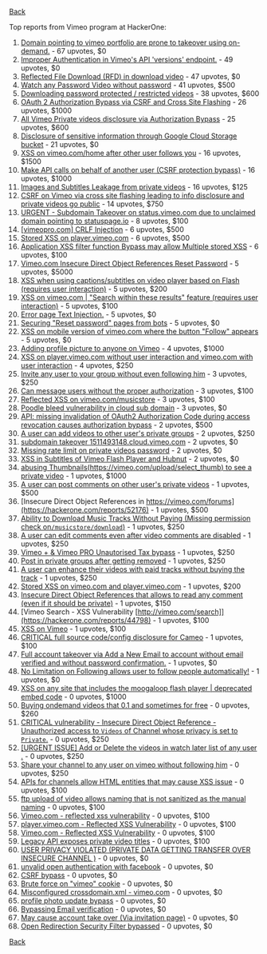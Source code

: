 [Back](../README.md)

Top reports from Vimeo program at HackerOne:

1. [Domain pointing to vimeo portfolio are prone to takeover using on-demand.](https://hackerone.com/reports/387307) - 67 upvotes, $0
2. [Improper Authentication in Vimeo's API 'versions' endpoint.](https://hackerone.com/reports/328724) - 49 upvotes, $0
3. [Reflected File Download (RFD) in download video](https://hackerone.com/reports/378941) - 47 upvotes, $0
4. [Watch any Password Video without password](https://hackerone.com/reports/155618) - 41 upvotes, $500
5. [Downloading password protected / restricted videos](https://hackerone.com/reports/145467) - 38 upvotes, $600
6. [OAuth 2 Authorization Bypass via CSRF and Cross Site Flashing](https://hackerone.com/reports/136582) - 26 upvotes, $1000
7. [All Vimeo Private videos disclosure via Authorization Bypass](https://hackerone.com/reports/137502) - 25 upvotes, $600
8. [Disclosure of sensitive information through Google Cloud Storage bucket](https://hackerone.com/reports/176013) - 21 upvotes, $0
9. [XSS on vimeo.com/home after other user follows you](https://hackerone.com/reports/87854) - 16 upvotes, $1500
10. [Make API calls on behalf of another user (CSRF protection bypass)](https://hackerone.com/reports/44146) - 16 upvotes, $1000
11. [Images and Subtitles Leakage from private videos](https://hackerone.com/reports/136850) - 16 upvotes, $125
12. [CSRF on Vimeo via cross site flashing leading to info disclosure and private videos go public](https://hackerone.com/reports/136481) - 14 upvotes, $750
13. [URGENT - Subdomain Takeover on status.vimeo.com due to unclaimed domain pointing to statuspage.io](https://hackerone.com/reports/49663) - 8 upvotes, $100
14. [[vimeopro.com] CRLF Injection](https://hackerone.com/reports/39181) - 6 upvotes, $500
15. [Stored XSS on player.vimeo.com](https://hackerone.com/reports/85488) - 6 upvotes, $500
16. [Application XSS filter function Bypass may allow Multiple stored XSS](https://hackerone.com/reports/44217) - 6 upvotes, $100
17. [Vimeo.com Insecure Direct Object References Reset Password](https://hackerone.com/reports/42587) - 5 upvotes, $5000
18. [XSS when using captions/subtitles on video player based on Flash (requires user interaction)](https://hackerone.com/reports/88508) - 5 upvotes, $200
19. [XSS on vimeo.com | "Search within these results" feature (requires user interaction)](https://hackerone.com/reports/88105) - 5 upvotes, $100
20. [Error page Text Injection.](https://hackerone.com/reports/130914) - 5 upvotes, $0
21. [Securing "Reset password" pages from bots](https://hackerone.com/reports/43807) - 5 upvotes, $0
22. [XSS on mobile version of vimeo.com where the button "Follow" appears](https://hackerone.com/reports/88088) - 5 upvotes, $0
23. [Adding profile picture to anyone on Vimeo](https://hackerone.com/reports/43617) - 4 upvotes, $1000
24. [XSS on player.vimeo.com without user interaction and vimeo.com with user interaction](https://hackerone.com/reports/96229) - 4 upvotes, $250
25. [Invite any user to your group without even following him](https://hackerone.com/reports/52707) - 3 upvotes, $250
26. [Can message users without the proper authorization](https://hackerone.com/reports/46113) - 3 upvotes, $100
27. [Reflected XSS on vimeo.com/musicstore](https://hackerone.com/reports/85615) - 3 upvotes, $100
28. [Poodle bleed vulnerability in cloud sub domain](https://hackerone.com/reports/44202) - 3 upvotes, $0
29. [API: missing invalidation of OAuth2 Authorization Code during access revocation causes authorization bypass](https://hackerone.com/reports/57603) - 2 upvotes, $500
30. [A user can add videos to other user's private groups](https://hackerone.com/reports/50786) - 2 upvotes, $250
31. [subdomain takeover 1511493148.cloud.vimeo.com](https://hackerone.com/reports/46954) - 2 upvotes, $0
32. [Missing rate limit on private videos password](https://hackerone.com/reports/124564) - 2 upvotes, $0
33. [XSS in Subtitles of Vimeo Flash Player and Hubnut](https://hackerone.com/reports/137023) - 2 upvotes, $0
34. [abusing Thumbnails(https://vimeo.com/upload/select_thumb) to see a private video](https://hackerone.com/reports/43850) - 1 upvotes, $1000
35. [A user can post comments on other user's private videos](https://hackerone.com/reports/50829) - 1 upvotes, $500
36. [Insecure Direct Object References in https://vimeo.com/forums](https://hackerone.com/reports/52176) - 1 upvotes, $500
37. [Ability to Download Music Tracks Without Paying (Missing permission check on`/musicstore/download`)](https://hackerone.com/reports/43770) - 1 upvotes, $250
38. [A user can edit comments even after video comments are disabled](https://hackerone.com/reports/50776) - 1 upvotes, $250
39. [Vimeo + & Vimeo PRO Unautorised Tax bypass](https://hackerone.com/reports/49561) - 1 upvotes, $250
40. [Post in private groups after getting removed](https://hackerone.com/reports/51817) - 1 upvotes, $250
41. [A user can enhance their videos with paid tracks without buying the track](https://hackerone.com/reports/50941) - 1 upvotes, $250
42. [Stored XSS on vimeo.com and player.vimeo.com](https://hackerone.com/reports/87577) - 1 upvotes, $200
43. [Insecure Direct Object References that allows to read any comment (even if it should be private)](https://hackerone.com/reports/52181) - 1 upvotes, $150
44. [Vimeo Search - XSS Vulnerability [http://vimeo.com/search]](https://hackerone.com/reports/44798) - 1 upvotes, $100
45. [XSS on Vimeo](https://hackerone.com/reports/45484) - 1 upvotes, $100
46. [CRITICAL full source code/config disclosure for Cameo](https://hackerone.com/reports/43998) - 1 upvotes, $100
47. [Full account takeover via Add a New Email to account without email verified and without password confirmation.](https://hackerone.com/reports/45084) - 1 upvotes, $0
48. [No Limitation on Following allows user to follow people automatically!](https://hackerone.com/reports/43846) - 1 upvotes, $0
49. [XSS on any site that includes the moogaloop flash player | deprecated embed code](https://hackerone.com/reports/44512) - 0 upvotes, $1000
50. [Buying ondemand videos that 0.1 and sometimes for free](https://hackerone.com/reports/43602) - 0 upvotes, $260
51. [CRITICAL vulnerability - Insecure Direct Object Reference - Unauthorized access to `Videos` of Channel whose privacy is set to `Private`.](https://hackerone.com/reports/45960) - 0 upvotes, $250
52. [[URGENT ISSUE] Add or Delete the videos in watch later list of any user .](https://hackerone.com/reports/52982) - 0 upvotes, $250
53. [Share your channel to any user on vimeo without following him](https://hackerone.com/reports/52708) - 0 upvotes, $250
54. [APIs for channels allow HTML entities that may cause XSS issue](https://hackerone.com/reports/42702) - 0 upvotes, $100
55. [ftp upload of video allows naming that is not sanitized as the manual naming](https://hackerone.com/reports/45368) - 0 upvotes, $100
56. [Vimeo.com - reflected xss vulnerability](https://hackerone.com/reports/42584) - 0 upvotes, $100
57. [player.vimeo.com - Reflected XSS Vulnerability](https://hackerone.com/reports/43672) - 0 upvotes, $100
58. [Vimeo.com - Reflected XSS Vulnerability](https://hackerone.com/reports/42582) - 0 upvotes, $100
59. [Legacy API exposes private video titles](https://hackerone.com/reports/111386) - 0 upvotes, $100
60. [USER PRIVACY VIOLATED (PRIVATE DATA GETTING TRANSFER OVER INSECURE CHANNEL )](https://hackerone.com/reports/44056) - 0 upvotes, $0
61. [unvalid open authentication with facebook](https://hackerone.com/reports/44425) - 0 upvotes, $0
62. [CSRF bypass](https://hackerone.com/reports/45428) - 0 upvotes, $0
63. [Brute force on "vimeo" cookie](https://hackerone.com/reports/46109) - 0 upvotes, $0
64. [Misconfigured crossdomain.xml - vimeo.com](https://hackerone.com/reports/43070) - 0 upvotes, $0
65. [profile photo update bypass](https://hackerone.com/reports/43758) - 0 upvotes, $0
66. [Bypassing Email verification](https://hackerone.com/reports/49304) - 0 upvotes, $0
67. [May cause account take over (Via invitation page)](https://hackerone.com/reports/56182) - 0 upvotes, $0
68. [Open Redirection Security Filter bypassed](https://hackerone.com/reports/44157) - 0 upvotes, $0


[Back](../README.md)